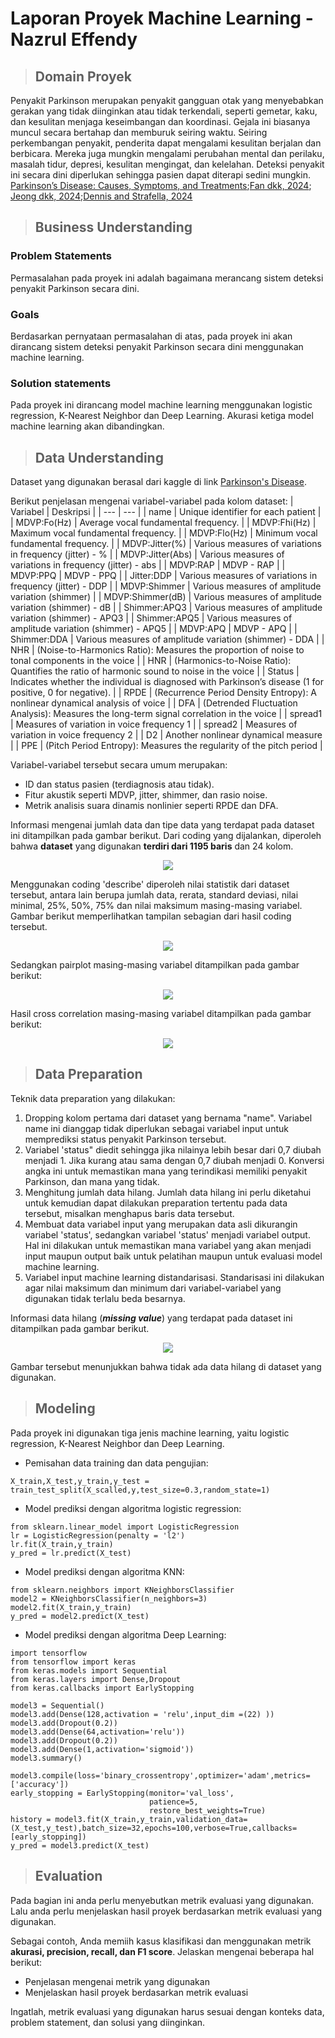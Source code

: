 # Laporan Proyek Machine Learning - Nazrul Effendy

> ## Domain Proyek

Penyakit Parkinson merupakan penyakit gangguan otak yang menyebabkan gerakan yang tidak diinginkan atau tidak terkendali, seperti gemetar, kaku, dan kesulitan menjaga keseimbangan dan koordinasi. Gejala ini biasanya muncul secara bertahap dan memburuk seiring waktu. Seiring perkembangan penyakit, penderita dapat mengalami kesulitan berjalan dan berbicara. Mereka juga mungkin mengalami perubahan mental dan perilaku, masalah tidur, depresi, kesulitan mengingat, dan kelelahan. Deteksi penyakit ini secara dini diperlukan sehingga pasien dapat diterapi sedini mungkin. [Parkinson’s Disease: Causes, Symptoms, and Treatments](https://www.nia.nih.gov/health/parkinsons-disease/parkinsons-disease-causes-symptoms-and-treatments);[Fan dkk, 2024](https://www.sciencedirect.com/science/article/pii/S1353802024011945); [Jeong dkk, 2024](https://www.sciencedirect.com/science/article/pii/S0010482524011636);[Dennis and Strafella, 2024](https://www.sciencedirect.com/science/article/pii/S1353802024009982)

> ## Business Understanding

### Problem Statements
Permasalahan pada proyek ini adalah bagaimana merancang sistem deteksi penyakit Parkinson secara dini.

### Goals
Berdasarkan pernyataan permasalahan di atas, pada proyek ini akan dirancang sistem deteksi penyakit Parkinson secara dini menggunakan machine learning.

### Solution statements
Pada proyek ini dirancang model machine learning menggunakan logistic regression, K-Nearest Neighbor dan Deep Learning.
Akurasi ketiga model machine learning akan dibandingkan.

> ## Data Understanding
Dataset yang digunakan berasal dari kaggle di link [Parkinson's Disease](https://www.kaggle.com/datasets/shreyadutta1116/parkinsons-disease/data).

Berikut penjelasan mengenai variabel-variabel pada kolom dataset:
| Variabel | Deskripsi |
| --- | --- |
| name | Unique identifier for each patient |
| MDVP:Fo(Hz) | Average vocal fundamental frequency. |
| MDVP:Fhi(Hz) | Maximum vocal fundamental frequency. |
| MDVP:Flo(Hz) | Minimum vocal fundamental frequency. |
| MDVP:Jitter(%) | Various measures of variations in frequency (jitter) - % |
| MDVP:Jitter(Abs) | Various measures of variations in frequency (jitter) - abs |
| MDVP:RAP | MDVP - RAP |
| MDVP:PPQ | MDVP - PPQ |
| Jitter:DDP | Various measures of variations in frequency (jitter) - DDP |
| MDVP:Shimmer | Various measures of amplitude variation (shimmer) |
| MDVP:Shimmer(dB) | Various measures of amplitude variation (shimmer) - dB |
| Shimmer:APQ3 | Various measures of amplitude variation (shimmer) - APQ3 |
| Shimmer:APQ5 | Various measures of amplitude variation (shimmer) - APQ5 |
| MDVP:APQ | MDVP - APQ |
| Shimmer:DDA | Various measures of amplitude variation (shimmer) - DDA |
| NHR | (Noise-to-Harmonics Ratio): Measures the proportion of noise to tonal components in the voice |
| HNR |  (Harmonics-to-Noise Ratio): Quantifies the ratio of harmonic sound to noise in the voice |
| Status | Indicates whether the individual is diagnosed with Parkinson’s disease (1 for positive, 0 for negative). |
| RPDE | (Recurrence Period Density Entropy): A nonlinear dynamical analysis of voice |
| DFA | (Detrended Fluctuation Analysis): Measures the long-term signal correlation in the voice |
| spread1 | Measures of variation in voice frequency 1 |
| spread2 | Measures of variation in voice frequency 2 |
| D2 | Another nonlinear dynamical measure |
| PPE | (Pitch Period Entropy): Measures the regularity of the pitch period |

Variabel-variabel tersebut secara umum merupakan:
- ID dan status pasien (terdiagnosis atau tidak). 
- Fitur akustik seperti MDVP, jitter, shimmer, dan rasio noise.
- Metrik analisis suara dinamis nonlinier seperti RPDE dan DFA.

Informasi mengenai jumlah data dan tipe data yang terdapat pada dataset ini ditampilkan pada gambar berikut. Dari coding yang dijalankan, diperoleh bahwa **dataset** yang digunakan **terdiri dari 1195 baris** dan 24 kolom.
<p align="center">
  <img src="https://github.com/nazrul74/Parkinson-s-Disease/blob/main/img/df-info.JPG?raw=true"/>
</p>

Menggunakan coding 'describe' diperoleh nilai statistik dari dataset tersebut, antara lain berupa jumlah data, rerata, standard deviasi, nilai minimal, 25%, 50%, 75% dan nilai maksimum masing-masing variabel. Gambar berikut memperlihatkan tampilan sebagian dari hasil coding tersebut.
<p align="center">
  <img src="https://github.com/nazrul74/Parkinson-s-Disease/blob/main/img/df-describe.JPG?raw=true"/>
</p>

Sedangkan pairplot masing-masing variabel ditampilkan pada gambar berikut:
<p align="center">
  <img src="https://github.com/nazrul74/Parkinson-s-Disease/blob/main/img/pairplot.png?raw=true"/>
</p>

Hasil cross correlation masing-masing variabel ditampilkan pada gambar berikut:
<p align="center">
  <img src="https://github.com/nazrul74/Parkinson-s-Disease/blob/main/img/corr.png?raw=true"/>
</p>



> ## Data Preparation
Teknik data preparation yang dilakukan:
1. Dropping kolom pertama dari dataset yang bernama "name". Variabel name ini dianggap tidak diperlukan sebagai variabel input untuk memprediksi status penyakit Parkinson tersebut.
2. Variabel 'status" diedit sehingga jika nilainya lebih besar dari 0,7 diubah menjadi 1. Jika kurang atau sama dengan 0,7 diubah menjadi 0. Konversi angka ini untuk memastikan mana yang terindikasi memiliki penyakit Parkinson, dan mana yang tidak.
3. Menghitung jumlah data hilang. Jumlah data hilang ini perlu diketahui untuk kemudian dapat dilakukan preparation tertentu pada data tersebut, misalkan menghapus baris data tersebut.
4. Membuat data variabel input yang merupakan data asli dikurangin variabel 'status', sedangkan variabel 'status' menjadi variabel output. Hal ini dilakukan untuk memastikan mana variabel yang akan menjadi input maupun output baik untuk pelatihan maupun untuk evaluasi model machine learning.
5. Variabel input machine learning distandarisasi. Standarisasi ini dilakukan agar nilai maksimum dan minimum dari variabel-variabel yang digunakan tidak terlalu beda besarnya. 


Informasi data hilang (***missing value***) yang terdapat pada dataset ini ditampilkan pada gambar berikut. 
<p align="center">
  <img src="https://github.com/nazrul74/Parkinson-s-Disease/blob/main/img/df-isnull.JPG?raw=true"/>
</p>

Gambar tersebut menunjukkan bahwa tidak ada data hilang di dataset yang digunakan. 

> ## Modeling
Pada proyek ini digunakan tiga jenis machine learning, yaitu logistic regression, K-Nearest Neighbor dan Deep Learning.

- Pemisahan data training dan data pengujian:

```
X_train,X_test,y_train,y_test = train_test_split(X_scalled,y,test_size=0.3,random_state=1)
```

- Model prediksi dengan algoritma logistic regression:

```
from sklearn.linear_model import LogisticRegression
lr = LogisticRegression(penalty = 'l2')
lr.fit(X_train,y_train)
y_pred = lr.predict(X_test)
```

- Model prediksi dengan algoritma KNN:

```
from sklearn.neighbors import KNeighborsClassifier
model2 = KNeighborsClassifier(n_neighbors=3)
model2.fit(X_train,y_train)
y_pred = model2.predict(X_test)
```

- Model prediksi dengan algoritma Deep Learning:

```
import tensorflow
from tensorflow import keras
from keras.models import Sequential
from keras.layers import Dense,Dropout
from keras.callbacks import EarlyStopping

model3 = Sequential()
model3.add(Dense(128,activation = 'relu',input_dim =(22) ))
model3.add(Dropout(0.2))
model3.add(Dense(64,activation='relu'))
model3.add(Dropout(0.2))
model3.add(Dense(1,activation='sigmoid'))
model3.summary()

model3.compile(loss='binary_crossentropy',optimizer='adam',metrics=['accuracy'])
early_stopping = EarlyStopping(monitor='val_loss',
                               patience=5,
                               restore_best_weights=True)
history = model3.fit(X_train,y_train,validation_data=(X_test,y_test),batch_size=32,epochs=100,verbose=True,callbacks=[early_stopping])
y_pred = model3.predict(X_test)
```

> ## Evaluation
Pada bagian ini anda perlu menyebutkan metrik evaluasi yang digunakan. Lalu anda perlu menjelaskan hasil proyek berdasarkan metrik evaluasi yang digunakan.

Sebagai contoh, Anda memiih kasus klasifikasi dan menggunakan metrik **akurasi, precision, recall, dan F1 score**. Jelaskan mengenai beberapa hal berikut:
- Penjelasan mengenai metrik yang digunakan
- Menjelaskan hasil proyek berdasarkan metrik evaluasi

Ingatlah, metrik evaluasi yang digunakan harus sesuai dengan konteks data, problem statement, dan solusi yang diinginkan.



